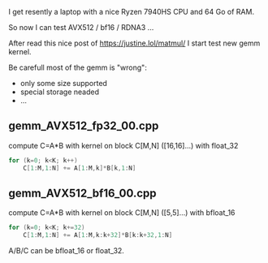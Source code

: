 I get resently a laptop with a nice Ryzen 7940HS CPU and 64 Go of RAM.

So now I can test AVX512 / bf16 / RDNA3 ...

After read this nice post of https://justine.lol/matmul/ I start test new gemm kernel. 

Be carefull most of the gemm is "wrong":
  - only some size supported
  - special storage neaded
  - ...


## gemm_AVX512_fp32_00.cpp
compute C=A*B with kernel on block C[M,N] ([16,16]...) with float_32
```c++
for (k=0; k<K; k++)
    C[1:M,1:N] += A[1:M,k]*B[k,1:N]
```

## gemm_AVX512_bf16_00.cpp
compute C=A*B with kernel on block C[M,N] ([5,5]...) with bfloat_16
```c++
for (k=0; k<K; k+=32)
    C[1:M,1:N] += A[1:M,k:k+32]*B[k:k+32,1:N]
```

A/B/C can be bfloat_16 or float_32.


